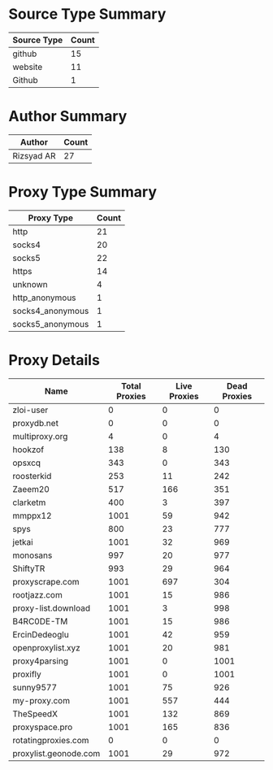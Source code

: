 # Source Type Summary

| Source Type | Count |
|-------------|-------|
| github | 15 |
| website | 11 |
| Github | 1 |


# Author Summary

| Author | Count |
|--------|-------|
| Rizsyad AR | 27 |


# Proxy Type Summary

| Proxy Type | Count |
|------------|-------|
| http | 21 |
| socks4 | 20 |
| socks5 | 22 |
| https | 14 |
| unknown | 4 |
| http_anonymous | 1 |
| socks4_anonymous | 1 |
| socks5_anonymous | 1 |


# Proxy Details

| Name | Total Proxies | Live Proxies | Dead Proxies |
|------|---------------|--------------|---------------|
| zloi-user | 0 | 0 | 0 |
| proxydb.net | 0 | 0 | 0 |
| multiproxy.org | 4 | 0 | 4 |
| hookzof | 138 | 8 | 130 |
| opsxcq | 343 | 0 | 343 |
| roosterkid | 253 | 11 | 242 |
| Zaeem20 | 517 | 166 | 351 |
| clarketm | 400 | 3 | 397 |
| mmppx12 | 1001 | 59 | 942 |
| spys | 800 | 23 | 777 |
| jetkai | 1001 | 32 | 969 |
| monosans | 997 | 20 | 977 |
| ShiftyTR | 993 | 29 | 964 |
| proxyscrape.com | 1001 | 697 | 304 |
| rootjazz.com | 1001 | 15 | 986 |
| proxy-list.download | 1001 | 3 | 998 |
| B4RC0DE-TM | 1001 | 15 | 986 |
| ErcinDedeoglu | 1001 | 42 | 959 |
| openproxylist.xyz | 1001 | 20 | 981 |
| proxy4parsing | 1001 | 0 | 1001 |
| proxifly | 1001 | 0 | 1001 |
| sunny9577 | 1001 | 75 | 926 |
| my-proxy.com | 1001 | 557 | 444 |
| TheSpeedX | 1001 | 132 | 869 |
| proxyspace.pro | 1001 | 165 | 836 |
| rotatingproxies.com | 0 | 0 | 0 |
| proxylist.geonode.com | 1001 | 29 | 972 |
